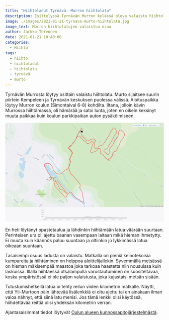 ```yaml
---
title: "Hiihtoladut Tyrnävä: Murron hiihtolatu"
description: Esittelyssä Tyrnävän Murron kylässä oleva valaistu hiihtolatu, mistä löytyy haastavia nousuja ja laskuja.
image: ./images/2021-01-21-tyrnava-murto-hiihtolatu.jpg
image_text: Murron hiihtolatujen valaistua osaa
author: Jarkko Tervonen
date: 2021-01-21 10:40:00
categories:
  - Hiihto
tags:
  - hiihto
  - hiihtoladut
  - hiihtolatu
  - tyrnävä
  - murto
---
```


Tyrnävän Murrosta löytyy osittain valaistu hiihtolatu. Murto sijaitsee suurin piirtein Kempeleen ja Tyrnävän keskuksen puolessa välissä. Aloituspaikka löytyy Murron koulun (Simontaival 6-8) kohdilta. Iltana, jolloin kävin Murrossa hiihtämässä, oli hämärää ja satoi lunta, joten en oikein keksinyt muuta paikkaa kuin koulun parkkipaikan auton pysäköimiseen.

![Murron hiihtolatu](./images/2021-01-21-tyrnava-murto-kartta.png)

En heti löytänyt opastetaulua ja lähdinkin hiihtämään latua väärään suurtaan. Perinteisen ura oli ajettu baanan vasempaan laitaan mikä hieman ihmetytty. Ei muuta kuin käännös paluu suuntaan ja oltiinkin jo lykkimässä latua oikeaan suuntaan.

Tasaisempi osuus ladusta on valaistu. Matkalla on pieniä keinotekoisia kumpareita ja hiihtäminen on helppoa aloittelijallekin. Syvemmällä metsässä on hieman mäkisempää maastoa joka tarkoaa haastetta niin nousuissa kuin laskuissa. Illalla hiihtäessä otsalampulla varustautuminen on suositeltavaa, koska ympäristössä ei ole paljon valaistusta, joka kajastaisi metsän sisään.

Tutustumishetkellä latua oi tehty reilun viiden kilometrin matkalle. Näytti, että Yli-Murtoon päin lähtevää lisälenkkiä ei oltu ajettu tai en ainakaan ilman valoa nähnyt, että siinä latu menisi. Jos tämä lenkki olisi käytössä, hiihdettävää reittiä olisi yhdeksän kilometrin verran.

Ajantasaisimmat tiedot löytyvät [Oulun alueen kunnossapitojärjestelmästä](https://oulu.fluentprogress.fi/outdoors).
